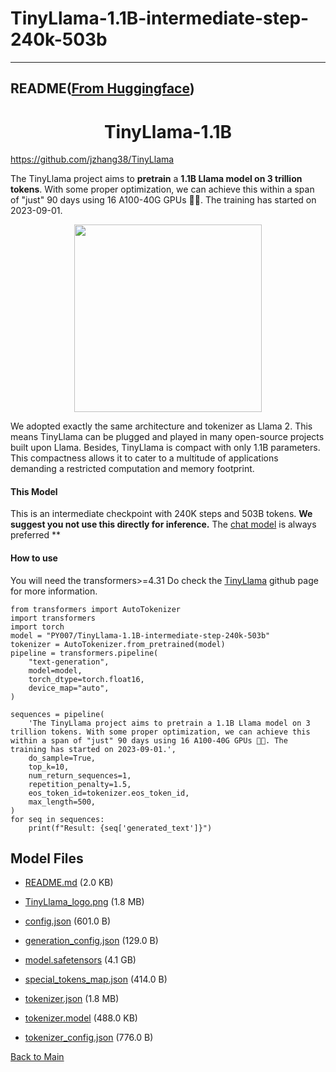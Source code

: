 
# TinyLlama-1.1B-intermediate-step-240k-503b
---


## README([From Huggingface](https://huggingface.co/TinyLlama/TinyLlama-1.1B-intermediate-step-240k-503b))


<div align="center">

# TinyLlama-1.1B
</div>

https://github.com/jzhang38/TinyLlama

The TinyLlama project aims to **pretrain** a **1.1B Llama model on 3 trillion tokens**. With some proper optimization, we can achieve this within a span of "just" 90 days using 16 A100-40G GPUs 🚀🚀. The training has started on 2023-09-01. 

<div align="center">
  <img src="./TinyLlama_logo.png" width="300"/>
</div>

We adopted exactly the same architecture and tokenizer as Llama 2. This means TinyLlama can be plugged and played in many open-source projects built upon Llama. Besides, TinyLlama is compact with only 1.1B parameters. This compactness allows it to cater to a multitude of applications demanding a restricted computation and memory footprint.

#### This Model
This is an intermediate checkpoint with 240K steps and 503B tokens. **We suggest you not use this directly for inference.** The [chat model](https://huggingface.co/PY007/TinyLlama-1.1B-Chat-v0.1) is always preferred **


#### How to use
You will need the transformers>=4.31
Do check the [TinyLlama](https://github.com/jzhang38/TinyLlama) github page for more information.
```
from transformers import AutoTokenizer
import transformers 
import torch
model = "PY007/TinyLlama-1.1B-intermediate-step-240k-503b"
tokenizer = AutoTokenizer.from_pretrained(model)
pipeline = transformers.pipeline(
    "text-generation",
    model=model,
    torch_dtype=torch.float16,
    device_map="auto",
)

sequences = pipeline(
    'The TinyLlama project aims to pretrain a 1.1B Llama model on 3 trillion tokens. With some proper optimization, we can achieve this within a span of "just" 90 days using 16 A100-40G GPUs 🚀🚀. The training has started on 2023-09-01.',
    do_sample=True,
    top_k=10,
    num_return_sequences=1,
    repetition_penalty=1.5,
    eos_token_id=tokenizer.eos_token_id,
    max_length=500,
)
for seq in sequences:
    print(f"Result: {seq['generated_text']}")
```



## Model Files

- [README.md](https://paddlenlp.bj.bcebos.com/models/community/TinyLlama/TinyLlama-1.1B-intermediate-step-240k-503b/README.md) (2.0 KB)

- [TinyLlama_logo.png](https://paddlenlp.bj.bcebos.com/models/community/TinyLlama/TinyLlama-1.1B-intermediate-step-240k-503b/TinyLlama_logo.png) (1.8 MB)

- [config.json](https://paddlenlp.bj.bcebos.com/models/community/TinyLlama/TinyLlama-1.1B-intermediate-step-240k-503b/config.json) (601.0 B)

- [generation_config.json](https://paddlenlp.bj.bcebos.com/models/community/TinyLlama/TinyLlama-1.1B-intermediate-step-240k-503b/generation_config.json) (129.0 B)

- [model.safetensors](https://paddlenlp.bj.bcebos.com/models/community/TinyLlama/TinyLlama-1.1B-intermediate-step-240k-503b/model.safetensors) (4.1 GB)

- [special_tokens_map.json](https://paddlenlp.bj.bcebos.com/models/community/TinyLlama/TinyLlama-1.1B-intermediate-step-240k-503b/special_tokens_map.json) (414.0 B)

- [tokenizer.json](https://paddlenlp.bj.bcebos.com/models/community/TinyLlama/TinyLlama-1.1B-intermediate-step-240k-503b/tokenizer.json) (1.8 MB)

- [tokenizer.model](https://paddlenlp.bj.bcebos.com/models/community/TinyLlama/TinyLlama-1.1B-intermediate-step-240k-503b/tokenizer.model) (488.0 KB)

- [tokenizer_config.json](https://paddlenlp.bj.bcebos.com/models/community/TinyLlama/TinyLlama-1.1B-intermediate-step-240k-503b/tokenizer_config.json) (776.0 B)


[Back to Main](../../)